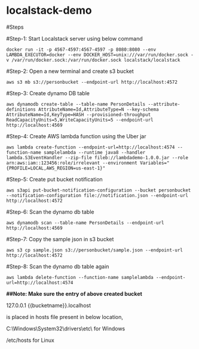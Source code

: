 # localstack-demo

#Steps

#Step-1: Start Localstack server using below command

`docker run -it -p 4567-4597:4567-4597 -p 8080:8080 --env LAMBDA_EXECUTOR=docker --env DOCKER_HOST=unix:///var/run/docker.sock -v /var/run/docker.sock:/var/run/docker.sock localstack/localstack`

#Step-2: Open a new terminal and create s3 bucket

`aws s3 mb s3://personbucket --endpoint-url http://localhost:4572`

#Step-3: Create dynamo DB table

`aws dynamodb create-table --table-name PersonDetails --attribute-definitions AttributeName=Id,AttributeType=N --key-schema AttributeName=Id,KeyType=HASH --provisioned-throughput ReadCapacityUnits=5,WriteCapacityUnits=5 --endpoint-url http://localhost:4569`

#Step-4: Create AWS lambda function using the Uber jar

`aws lambda create-function --endpoint-url=http://localhost:4574 --function-name samplelambda --runtime java8 --handler lambda.S3EventHandler --zip-file fileb://lambdademo-1.0.0.jar --role arn:aws:iam::123456:role/irrelevant --environment Variables="{PROFILE=LOCAL,AWS_REGION=us-east-1}"`

#Step-5: Create put bucket notification

`aws s3api put-bucket-notification-configuration --bucket personbucket --notification-configuration file://notification.json --endpoint-url http://localhost:4572`

#Step-6: Scan the dynamo db table

`aws dynamodb scan --table-name PersonDetails --endpoint-url http://localhost:4569`

#Step-7: Copy the sample json in s3 bucket

`aws s3 cp sample.json s3://personbucket/sample.json --endpoint-url http://localhost:4572`

#Step-8: Scan the dynamo db table again

`aws lambda delete-function --function-name samplelambda --endpoint-url=http://localhost:4574`

**##Note: Make sure the entry of above created bucket**

127.0.0.1 {{bucketname}}.localhost

is placed in hosts file present in below location,

C:\Windows\System32\drivers\etc\ for Windows

/etc/hosts for Linux
